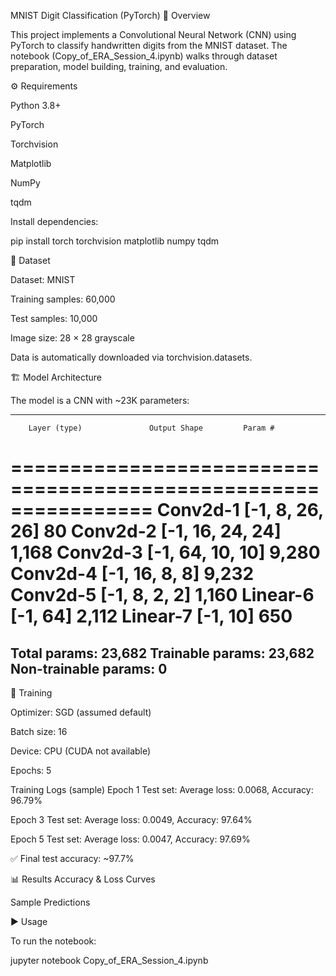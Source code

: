 MNIST Digit Classification (PyTorch)
📌 Overview

This project implements a Convolutional Neural Network (CNN) using PyTorch to classify handwritten digits from the MNIST dataset.
The notebook (Copy_of_ERA_Session_4.ipynb) walks through dataset preparation, model building, training, and evaluation.

⚙️ Requirements

Python 3.8+

PyTorch

Torchvision

Matplotlib

NumPy

tqdm

Install dependencies:

pip install torch torchvision matplotlib numpy tqdm

📂 Dataset

Dataset: MNIST

Training samples: 60,000

Test samples: 10,000

Image size: 28 × 28 grayscale

Data is automatically downloaded via torchvision.datasets.

🏗 Model Architecture

The model is a CNN with ~23K parameters:

----------------------------------------------------------------
        Layer (type)               Output Shape         Param #
================================================================
            Conv2d-1            [-1, 8, 26, 26]              80
            Conv2d-2           [-1, 16, 24, 24]           1,168
            Conv2d-3           [-1, 64, 10, 10]           9,280
            Conv2d-4             [-1, 16, 8, 8]           9,232
            Conv2d-5              [-1, 8, 2, 2]           1,160
            Linear-6                   [-1, 64]           2,112
            Linear-7                   [-1, 10]             650
================================================================
Total params: 23,682
Trainable params: 23,682
Non-trainable params: 0
----------------------------------------------------------------

🚀 Training

Optimizer: SGD (assumed default)

Batch size: 16

Device: CPU (CUDA not available)

Epochs: 5

Training Logs (sample)
Epoch 1
Test set: Average loss: 0.0068, Accuracy: 96.79%

Epoch 3
Test set: Average loss: 0.0049, Accuracy: 97.64%

Epoch 5
Test set: Average loss: 0.0047, Accuracy: 97.69%


✅ Final test accuracy: ~97.7%

📊 Results
Accuracy & Loss Curves

Sample Predictions

▶️ Usage

To run the notebook:

jupyter notebook Copy_of_ERA_Session_4.ipynb
